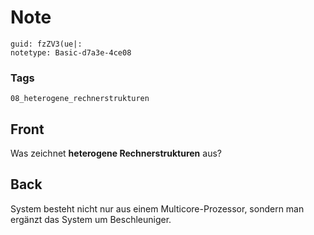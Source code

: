 # Note
```
guid: fzZV3(ue|:
notetype: Basic-d7a3e-4ce08
```

### Tags
```
08_heterogene_rechnerstrukturen
```

## Front
Was zeichnet <b>heterogene Rechnerstrukturen</b> aus?

## Back
System besteht nicht nur aus einem Multicore-Prozessor, sondern man ergänzt das System um Beschleuniger.

